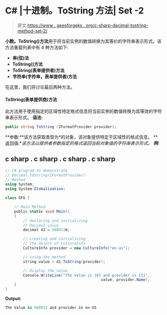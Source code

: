 # C# |十进制。ToString 方法| Set -2

> 原文:[https://www . geesforgeks . org/c-sharp-decimal-tostring-method-set-2/](https://www.geeksforgeeks.org/c-sharp-decimal-tostring-method-set-2/)

**小数。ToString()方法**用于将当前实例的数值转换为其等价的字符串表示形式。该方法重载列表中有 4 种方法如下:

*   **串(弦)法**
*   **ToString()方法**
*   **ToString(表单提供者)方法**
*   **字符串(字符串，表单提供者)方法**

在这里，我们将讨论最后两种方法。

#### ToString(表单提供商)方法

此方法用于使用指定的区域性特定格式信息将当前实例的数值转换为其等效的字符串表示形式。
**语法:**

```cs
public string ToString (IFormatProvider provider);
```

**参数:**该方法获取类型为*的对象，该对象提供特定于区域性的格式信息。
**返回值:**该方法以提供者参数指定的格式返回当前对象值的字符串表示形式。
**例:*** 

## c sharp . c sharp . c sharp . c sharp

```cs
// C# program to demonstrate
// Decimal.ToString(IFormatProvider)
// Method
using System;
using System.Globalization;

class GFG {

    // Main Method
    public static void Main()
    {
        // declaring and initializing
        // Decimal value
        decimal d1 = 568912m;

        // creating and initializing
        // the object of CultureInfo
        CultureInfo provider = new CultureInfo("en-us");

        // using the method
        string value = d1.ToString(provider);

        // Display the value
        Console.WriteLine("The Value is {0} and provider is {1}",
                                           value, provider.Name);
    }
}
```

**Output:** 

```cs
The Value is 568912 and provider is en-US
```